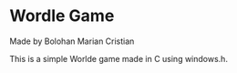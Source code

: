 # Wordle Game

Made by Bolohan Marian Cristian

This is a simple Worlde game made in C using windows.h.
